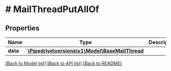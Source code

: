 # # MailThreadPutAllOf

## Properties

Name | Type | Description | Notes
------------ | ------------- | ------------- | -------------
**data** | [**\Pipedrive\versions\v1\Model\BaseMailThread**](BaseMailThread.md) |  | [optional]

[[Back to Model list]](../README.md#documentation-for-models) [[Back to API list]](../README.md#documentation-for-api-endpoints) [[Back to README]](../README.md)
